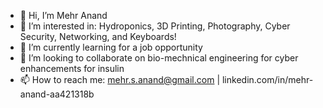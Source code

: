 - 👋 Hi, I’m Mehr Anand
- 👀 I’m interested in: Hydroponics, 3D Printing, Photography, Cyber Security, Networking, and Keyboards!
- 🌱 I’m currently learning for a job opportunity
- 💞️ I’m looking to collaborate on bio-mechnical engineering for cyber enhancements for insulin 
- 📫 How to reach me: mehr.s.anand@gmail.com | linkedin.com/in/mehr-anand-aa421318b

<!---
mesanand/mesanand is a ✨ special ✨ repository because its `README.md` (this file) appears on your GitHub profile.
You can click the Preview link to take a look at your changes.
--->
